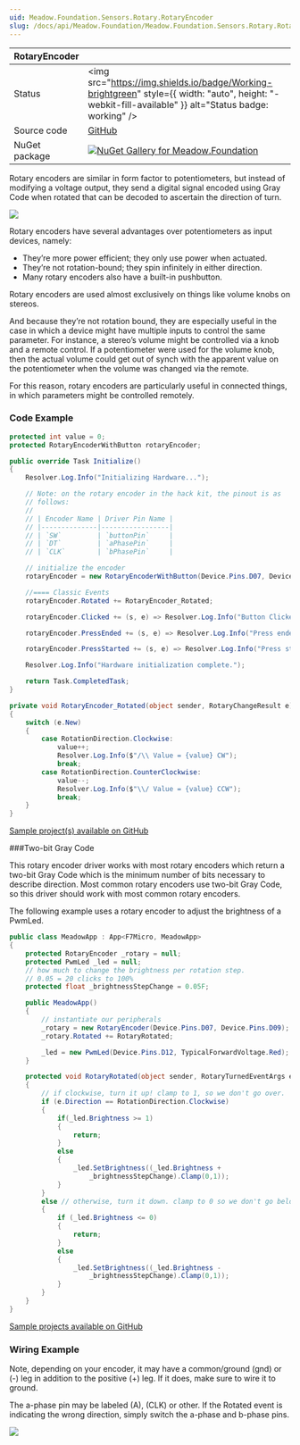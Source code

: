 ```yaml
---
uid: Meadow.Foundation.Sensors.Rotary.RotaryEncoder
slug: /docs/api/Meadow.Foundation/Meadow.Foundation.Sensors.Rotary.RotaryEncoder
---
```


| RotaryEncoder | |
|--------|--------|
| Status | <img src="https://img.shields.io/badge/Working-brightgreen" style={{ width: "auto", height: "-webkit-fill-available" }} alt="Status badge: working" /> |
| Source code | [GitHub](https://github.com/WildernessLabs/Meadow.Foundation/tree/main/Source/Meadow.Foundation.Core/Sensors/Rotary) |
| NuGet package | <a href="https://www.nuget.org/packages/Meadow.Foundation/" target="_blank"><img src="https://img.shields.io/nuget/v/Meadow.Foundation.svg?label=Meadow.Foundation" alt="NuGet Gallery for Meadow.Foundation" /></a> |

Rotary encoders are similar in form factor to potentiometers, but instead of modifying a voltage output, they send a digital signal encoded using Gray Code when rotated that can be decoded to ascertain the direction of turn.

<img src="/API_Assets/Meadow.Foundation.Sensors.Rotary.RotaryEncoder/RotaryEncoder.jpg"  />

Rotary encoders have several advantages over potentiometers as input devices, namely:

* They’re more power efficient; they only use power when actuated.
* They’re not rotation-bound; they spin infinitely in either direction.
* Many rotary encoders also have a built-in pushbutton.

Rotary encoders are used almost exclusively on things like volume knobs on stereos.

And because they’re not rotation bound, they are especially useful in the case in which a device might have multiple inputs to control the same parameter. For instance, a stereo’s volume might be controlled via a knob and a remote control. If a potentiometer were used for the volume knob, then the actual volume could get out of synch with the apparent value on the potentiometer when the volume was changed via the remote.

For this reason, rotary encoders are particularly useful in connected things, in which parameters might be controlled remotely.

### Code Example

```csharp
protected int value = 0;
protected RotaryEncoderWithButton rotaryEncoder;

public override Task Initialize()
{
    Resolver.Log.Info("Initializing Hardware...");

    // Note: on the rotary encoder in the hack kit, the pinout is as
    // follows:
    //
    // | Encoder Name | Driver Pin Name |
    // |--------------|-----------------|
    // | `SW`         | `buttonPin`     |
    // | `DT`         | `aPhasePin`     |
    // | `CLK`        | `bPhasePin`     |

    // initialize the encoder
    rotaryEncoder = new RotaryEncoderWithButton(Device.Pins.D07, Device.Pins.D08, Device.Pins.D06);

    //==== Classic Events
    rotaryEncoder.Rotated += RotaryEncoder_Rotated;

    rotaryEncoder.Clicked += (s, e) => Resolver.Log.Info("Button Clicked");

    rotaryEncoder.PressEnded += (s, e) => Resolver.Log.Info("Press ended");

    rotaryEncoder.PressStarted += (s, e) => Resolver.Log.Info("Press started");

    Resolver.Log.Info("Hardware initialization complete.");

    return Task.CompletedTask;
}

private void RotaryEncoder_Rotated(object sender, RotaryChangeResult e)
{
    switch (e.New)
    {
        case RotationDirection.Clockwise:
            value++;
            Resolver.Log.Info($"/\\ Value = {value} CW");
            break;
        case RotationDirection.CounterClockwise:
            value--;
            Resolver.Log.Info($"\\/ Value = {value} CCW");
            break;
    }
}

```

[Sample project(s) available on GitHub](https://github.com/WildernessLabs/Meadow.Foundation/tree/main/Source/Meadow.Foundation.Core.Samples/Sensors.Rotary.RotaryEncoderWithButton_Sample)

###Two-bit Gray Code

This rotary encoder driver works with most rotary encoders which return a two-bit Gray Code which is the minimum number of bits necessary to describe direction. Most common rotary encoders use two-bit Gray Code, so this driver should work with most common rotary encoders.

The following example uses a rotary encoder to adjust the brightness of a PwmLed.

```csharp
public class MeadowApp : App<F7Micro, MeadowApp>
{
    protected RotaryEncoder _rotary = null;
    protected PwmLed _led = null;
    // how much to change the brightness per rotation step. 
    // 0.05 = 20 clicks to 100%
    protected float _brightnessStepChange = 0.05F; 

    public MeadowApp()
    {
        // instantiate our peripherals
        _rotary = new RotaryEncoder(Device.Pins.D07, Device.Pins.D09);
        _rotary.Rotated += RotaryRotated;

        _led = new PwmLed(Device.Pins.D12, TypicalForwardVoltage.Red);
    }

    protected void RotaryRotated(object sender, RotaryTurnedEventArgs e)
    {
        // if clockwise, turn it up! clamp to 1, so we don't go over.
        if (e.Direction == RotationDirection.Clockwise)
        {
            if(_led.Brightness >= 1) 
            {
                return;
            } 
            else 
            {
                _led.SetBrightness((_led.Brightness + 
                    _brightnessStepChange).Clamp(0,1));
            }
        } 
        else // otherwise, turn it down. clamp to 0 so we don't go below. 
        { 
            if (_led.Brightness <= 0) 
            {
                return;
            } 
            else 
            {
                _led.SetBrightness((_led.Brightness - 
                    _brightnessStepChange).Clamp(0,1));
            }
        }
    }
}
```

[Sample projects available on GitHub](https://github.com/WildernessLabs/Meadow.Foundation/tree/main/Source/Meadow.Foundation.Core.Samples) 

### Wiring Example

Note, depending on your encoder, it may have a common/ground (gnd) or (-) leg in addition to the positive (+) leg. If it does, make sure to wire it to ground.

The a-phase pin may be labeled (A), (CLK) or other. If the Rotated event is indicating the wrong direction, simply switch the a-phase and b-phase pins.

<img src="/API_Assets/Meadow.Foundation.Sensors.Rotary.RotaryEncoder/RotaryEncoder_Fritzing.svg" />
